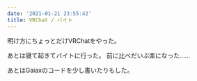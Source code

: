 ```yaml
---
date: '2021-01-21 23:55:42'
title: VRChat / バイト
---
```


明け方にちょっとだけVRChatをやった。

あとは寝て起きてバイトに行った。
前に比べだいぶ楽になった……

あとはGaiaxのコードを少し書いたりもした。